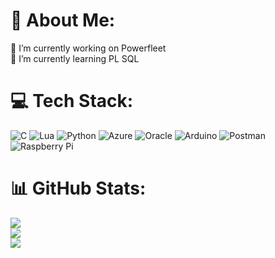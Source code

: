 # 💫 About Me:
🔭 I’m currently working on Powerfleet<br>🌱 I’m currently learning PL SQL


# 💻 Tech Stack:
![C](https://img.shields.io/badge/c-%2300599C.svg?style=for-the-badge&logo=c&logoColor=white) ![Lua](https://img.shields.io/badge/lua-%232C2D72.svg?style=for-the-badge&logo=lua&logoColor=white) ![Python](https://img.shields.io/badge/python-3670A0?style=for-the-badge&logo=python&logoColor=ffdd54) ![Azure](https://img.shields.io/badge/azure-%230072C6.svg?style=for-the-badge&logo=azure-devops&logoColor=white) ![Oracle](https://img.shields.io/badge/Oracle-F80000?style=for-the-badge&logo=oracle&logoColor=white) ![Arduino](https://img.shields.io/badge/-Arduino-00979D?style=for-the-badge&logo=Arduino&logoColor=white) ![Postman](https://img.shields.io/badge/Postman-FF6C37?style=for-the-badge&logo=postman&logoColor=white) ![Raspberry Pi](https://img.shields.io/badge/-RaspberryPi-C51A4A?style=for-the-badge&logo=Raspberry-Pi)
# 📊 GitHub Stats:
![](https://github-readme-stats.vercel.app/api?username=vini-kp&theme=dark&hide_border=false&include_all_commits=false&count_private=false)<br/>
![](https://github-readme-streak-stats.herokuapp.com/?user=vini-kp&theme=dark&hide_border=false)<br/>
![](https://github-readme-stats.vercel.app/api/top-langs/?username=vini-kp&theme=dark&hide_border=false&include_all_commits=false&count_private=false&layout=compact)

